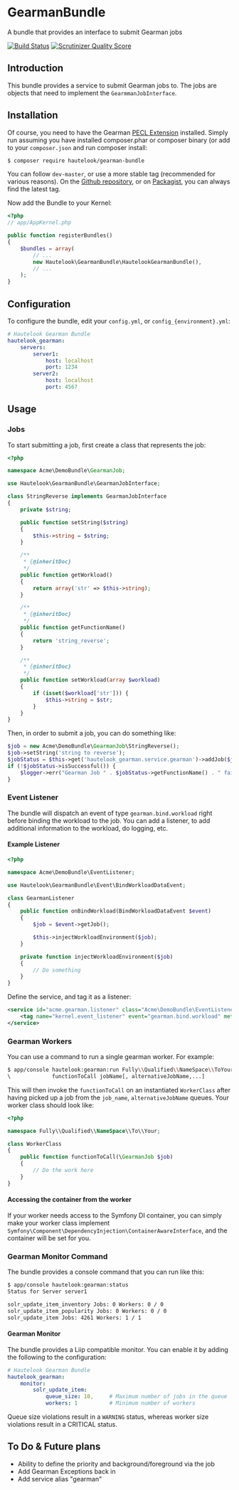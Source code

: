 GearmanBundle
=============

A bundle that provides an interface to submit Gearman jobs

[![Build Status](https://travis-ci.org/hautelook/GearmanBundle.png?branch=master)](https://travis-ci.org/hautelook/GearmanBundle)
[![Scrutinizer Quality Score](https://scrutinizer-ci.com/g/hautelook/GearmanBundle/badges/quality-score.png?s=65f1b0f6666f52666a6a038fe4b7c32190b1af39)](https://scrutinizer-ci.com/g/hautelook/GearmanBundle/)

## Introduction

This bundle provides a service to submit Gearman jobs to. The jobs are objects that need to implement the `GearmmanJobInterface`.

## Installation

Of course, you need to have the Gearman [PECL Extension](http://pecl.php.net/package/gearman) installed.
Simply run assuming you have installed composer.phar or composer binary (or add to your `composer.json` and run composer install:

```bash
$ composer require hautelook/gearman-bundle
```

You can follow `dev-master`, or use a more stable tag (recommended for various reasons). On the [Github repository](https://github.com/hautelook/GearmanBundle), or on [Packagist](http://www.packagist.org), you can always find the latest tag.

Now add the Bundle to your Kernel:

```php
<?php
// app/AppKernel.php

public function registerBundles()
{
    $bundles = array(
        // ...
        new Hautelook\GearmanBundle\HautelookGearmanBundle(),
        // ...
    );
}
```

## Configuration

To configure the bundle, edit your `config.yml`, or `config_{environment}.yml`:

```yml
# Hautelook Gearman Bundle
hautelook_gearman:
    servers:
        server1:
            host: localhost
            port: 1234
        server2:
            host: localhost
            port: 4567
```

## Usage

### Jobs

To start submitting a job, first create a class that represents the job:

```php
<?php

namespace Acme\DemoBundle\GearmanJob;

use Hautelook\GearmanBundle\GearmanJobInterface;

class StringReverse implements GearmanJobInterface
{
    private $string;

    public function setString($string)
    {
        $this->string = $string;
    }

    /**
     * {@inheritDoc}
     */
    public function getWorkload()
    {
        return array('str' => $this->string);
    }

    /**
     * {@inheritDoc}
     */
    public function getFunctionName()
    {
        return 'string_reverse';
    }

    /**
     * {@inheritDoc}
     */
    public function setWorkload(array $workload)
    {
        if (isset($workload['str'])) {
            $this->string = $str;
        }
    }
}

```

Then, in order to submit a job, you can do something like:

```php
$job = new Acme\DemoBundle\GearmanJob\StringReverse();
$job->setString('string to reverse');
$jobStatus = $this->get('hautelook_gearman.service.gearman')->addJob($job);
if (!$jobStatus->isSuccessful()) {
    $logger->err("Gearman Job " . $jobStatus->getFunctionName() . " failed with " . $jobStatus->getReturnCode());
}
```

### Event Listener

The bundle will dispatch an event of type `gearman.bind.workload` right before binding the workload to the job.
You can add a listener, to add additional information to the workload, do logging, etc.

#### Example Listener

```php
<?php

namespace Acme\DemoBundle\EventListener;

use Hautelook\GearmanBundle\Event\BindWorkloadDataEvent;

class GearmanListener
{
    public function onBindWorkload(BindWorkloadDataEvent $event)
    {
        $job = $event->getJob();

        $this->injectWorkloadEnvironment($job);
    }

    private function injectWorkloadEnvironment($job)
    {
        // Do something
    }
}
```
Define the service, and tag it as a listener:

```xml
<service id="acme.gearman.listener" class="Acme\DemoBundle\EventListener\GearmanListener">
    <tag name="kernel.event_listener" event="gearman.bind.workload" method="onBindWorkload" />
</service>
```

### Gearman Workers

You can use a command to run a single gearman worker. For example:

```bash
$ app/console hautelook:gearman:run Fully\\Qualified\\NameSpace\\ToYour\\WorkerClass
\             functionToCall jobName[, alternativeJobName,...]
```

This will then invoke the `functionToCall` on an instantiated `WorkerClass` after having picked up a job from the
`job_name`, `alternativeJobName` queues. Your worker class should look like:

```php
<?php

namespace Fully\\Qualified\\NameSpace\\To\\Your;

class WorkerClass
{
    public function functionToCall(\GearmanJob $job)
    {
        // Do the work here
    }
}
```

#### Accessing the container from the worker

If your worker needs access to the Symfony DI container, you can simply make your worker class implement
`Symfony\Component\DependencyInjection\ContainerAwareInterface`, and the container will be set for you.

### Gearman Monitor Command

The bundle provides a console command that you can run like this:

```bash
$ app/console hautelook:gearman:status
Status for Server server1

solr_update_item_inventory Jobs: 0 Workers: 0 / 0
solr_update_item_popularity Jobs: 0 Workers: 0 / 0
solr_update_item Jobs: 4261 Workers: 1 / 1
```

#### Gearman Monitor

The bundle provides a Liip compatible monitor. You can enable it by adding the following to the configuration:

```yml
# Hautelook Gearman Bundle
hautelook_gearman:
    monitor:
        solr_update_item:
            queue_size: 10,     # Maximum number of jobs in the queue
            workers: 1          # Minimum number of workers
```

Queue size violations result in a `WARNING` status, whereas worker size violations result in a CRITICAL status.

## To Do & Future plans

- Ability to define the priority and background/foreground via the job
- Add Gearman Exceptions back in
- Add service alias "gearman"
